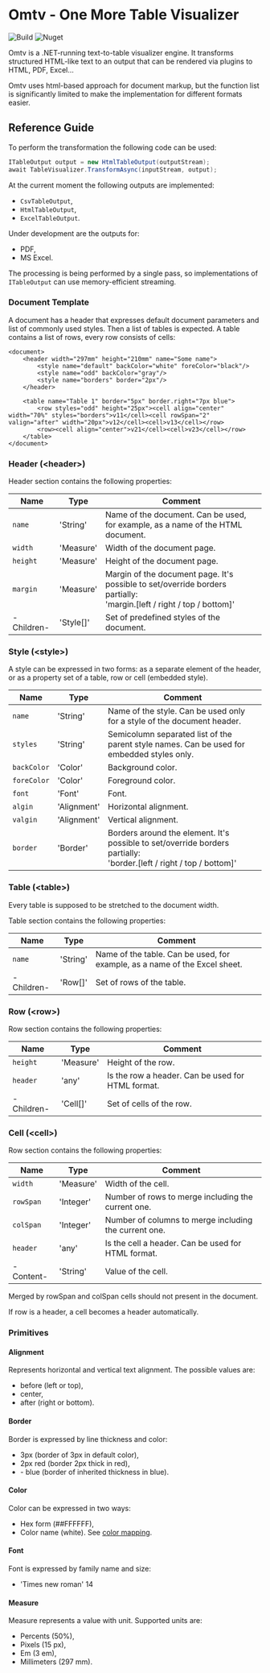# Omtv - One More Table Visualizer

![Build](https://github.com/tihilv/Omtv/actions/workflows/dotnet.yml/badge.svg) 
![Nuget](https://img.shields.io/nuget/v/Omtv.Api)

Omtv is a .NET-running text-to-table visualizer engine. It transforms structured HTML-like text to an output that can be rendered via plugins to HTML, PDF, Excel...

Omtv uses html-based approach for document markup, but the function list is significantly limited to make the implementation for different formats easier.

## Reference Guide

To perform the transformation the following code can be used:
```C#
ITableOutput output = new HtmlTableOutput(outputStream);
await TableVisualizer.TransformAsync(inputStream, output);
```

At the current moment the following outputs are implemented:
- `CsvTableOutput`,
- `HtmlTableOutput`,
- `ExcelTableOutput`.

Under development are the outputs for:
- PDF,
- MS Excel.

The processing is being performed by a single pass, so implementations of `ITableOutput` can use memory-efficient streaming. 

### Document Template
A document has a header that expresses default document parameters and list of commonly used styles. Then a list of tables is expected. A table contains a list of rows, every row consists of cells:
```
<document>
    <header width="297mm" height="210mm" name="Some name">
        <style name="default" backColor="white" foreColor="black"/>
        <style name="odd" backColor="gray"/>
        <style name="borders" border="2px"/>
    </header>

    <table name="Table 1" border="5px" border.right="7px blue">
        <row styles="odd" height="25px"><cell align="center" width="70%" styles="borders">v11</cell><cell rowSpan="2" valign="after" width="20px">v12</cell><cell>v13</cell></row>
        <row><cell align="center">v21</cell><cell>v23</cell></row>
    </table>
</document>
```

### Header (\<header\>)
Header section contains the following properties:

| Name       | Type      | Comment                                                                                                                  |
|------------|-----------|--------------------------------------------------------------------------------------------------------------------------|
| `name`     | 'String'  | Name of the document. Can be used, for example, as a name of the HTML document.                                          |
| `width`    | 'Measure' | Width of the document page.                                                                                              |
| `height`   | 'Measure' | Height of the document page.                                                                                             |
| `margin`   | 'Measure' | Margin of the document page. It's possible to set/override borders partially:<br/>'margin.[left / right / top / bottom]' |
| -Children- | 'Style[]' | Set of predefined styles of the document.                                                                                |

### Style (\<style\>)
A style can be expressed in two forms: as a separate element of the header, or as a property set of a table, row or cell (embedded style).

| Name        | Type        | Comment                                                                                                                       |
|-------------|-------------|-------------------------------------------------------------------------------------------------------------------------------|
| `name`      | 'String'    | Name of the style. Can be used only for a style of the document header.                                                       |
| `styles`    | 'String'    | Semicolumn separated list of the parent style names. Can be used for embedded styles only.                                    |
| `backColor` | 'Color'     | Background color.                                                                                                             |
| `foreColor` | 'Color'     | Foreground color.                                                                                                             |
| `font`      | 'Font'      | Font.                                                                                                                         |
| `algin`     | 'Alignment' | Horizontal alignment.                                                                                                         |
| `valgin`    | 'Alignment' | Vertical alignment.                                                                                                           |
| `border`    | 'Border'    | Borders around the element. It's possible to set/override borders partially:<br/>'border.[left / right / top / bottom]' |

### Table (\<table\>)
Every table is supposed to be stretched to the document width.

Table section contains the following properties:

| Name       | Type     | Comment                                                                    |
|------------|----------|----------------------------------------------------------------------------|
| `name`     | 'String' | Name of the table. Can be used, for example, as a name of the Excel sheet. |
| -Children- | 'Row[]'  | Set of rows of the table.                                                  |

### Row (\<row\>)
Row section contains the following properties:

| Name       | Type     | Comment                                           |
|------------|----------|---------------------------------------------------|
| `height`   | 'Measure' | Height of the row.                               |
| `header`   | 'any'    | Is the row a header. Can be used for HTML format. |
| -Children- | 'Cell[]' | Set of cells of the row.                          |

### Cell (\<cell\>)
Row section contains the following properties:

| Name      | Type      | Comment                                               |
|-----------|-----------|-------------------------------------------------------|
| `width`   | 'Measure' | Width of the cell.                                    |
| `rowSpan` | 'Integer' | Number of rows to merge including the current one.    |
| `colSpan` | 'Integer' | Number of columns to merge including the current one. |
| `header`   | 'any'    | Is the cell a header. Can be used for HTML format.    |
| -Content- | 'String'  | Value of the cell.                                    |

Merged by rowSpan and colSpan cells should not present in the document. 

If row is a header, a cell becomes a header automatically.

### Primitives

#### Alignment
Represents horizontal and vertical text alignment. The possible values are:
- before (left or top),
- center,
- after (right or bottom).

#### Border
Border is expressed by line thickness and color:
- 3px (border of 3px in  default color),
- 2px red (border 2px thick in red),
- \- blue (border of inherited thickness in blue).

#### Color
Color can be expressed in two ways: 
- Hex form (##FFFFFF),
- Color name (white). See [color mapping](https://learn.microsoft.com/en-us/dotnet/api/system.drawing.color).

#### Font
Font is expressed by family name and size:
- 'Times new roman' 14

#### Measure
Measure represents a value with unit. Supported units are:
- Percents (50%),
- Pixels (15 px),
- Em (3 em),
- Millimeters (297 mm).
